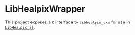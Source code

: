 # LibHealpixWrapper

This project exposes a `C` interface to `libhealpix_cxx` for use in
[`LibHealpix.jl`](https://github.com/mweastwood/LibHealpix.jl).

